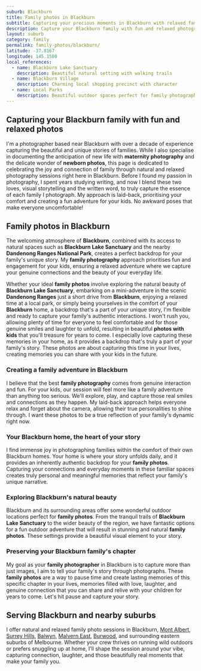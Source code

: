 ```yaml
---
suburb: Blackburn
title: Family photos in Blackburn
subtitle: Capturing your precious moments in Blackburn with relaxed family photos
description: Capture your Blackburn family with fun and relaxed photography. Family sessions are available in your home or at scenic Melbourne locations.
layout: suburb
category: family
permalink: family-photos/blackburn/
latitude: -37.8167
longitude: 145.1500
local_references:
  - name: Blackburn Lake Sanctuary
    description: Beautiful natural setting with walking trails
  - name: Blackburn Village
    description: Charming local shopping precinct with character
  - name: Local Parks
    description: Beautiful outdoor spaces perfect for family photography
---
```


## Capturing your Blackburn family with fun and relaxed photos

I'm a photographer based near Blackburn with over a decade of experience capturing the beautiful and unique stories of families. While I also specialise in documenting the anticipation of new life with **maternity photography** and the delicate wonder of **newborn photos**, this page is dedicated to celebrating the joy and connection of family through natural and relaxed photography sessions right here in Blackburn. Before I found my passion in photography, I spent years studying writing, and now I blend these two loves, visual storytelling and the written word, to truly capture the essence of each family I photograph. My approach is laid-back, prioritising your comfort and creating a fun adventure for your kids. No awkward poses that make everyone uncomfortable!

## Family photos in Blackburn

The welcoming atmosphere of **Blackburn**, combined with its access to natural spaces such as **Blackburn Lake Sanctuary** and the nearby **Dandenong Ranges National Park**, creates a perfect backdrop for your family's unique story. My **family photography** approach prioritises fun and engagement for your kids, ensuring a relaxed adventure where we capture your genuine connections and the beauty of your everyday life.

Whether your ideal **family photos** involve exploring the natural beauty of **Blackburn Lake Sanctuary**, embarking on a mini-adventure in the scenic **Dandenong Ranges** just a short drive from **Blackburn**, enjoying a relaxed time at a local park, or simply being yourselves in the comfort of your **Blackburn** home, a backdrop that's a part of your unique story, I'm flexible and ready to capture your family's authentic interactions. I won't rush you, allowing plenty of time for everyone to feel comfortable and for those genuine smiles and laughter to unfold, resulting in beautiful **photos with kids** that you'll treasure for years to come. I especially love capturing these memories in your home, as it provides a backdrop that's truly a part of your family's story. These photos are about capturing this time in your lives, creating memories you can share with your kids in the future.

### Creating a family adventure in Blackburn

I believe that the best **family photography** comes from genuine interaction and fun. For your kids, our session will feel more like a family adventure than anything too serious. We'll explore, play, and capture those real smiles and connections as they happen. My laid-back approach helps everyone relax and forget about the camera, allowing their true personalities to shine through. I want these photos to be a true reflection of your family's dynamic right now.

### Your Blackburn home, the heart of your story

I find immense joy in photographing families within the comfort of their own Blackburn homes. Your home is where your story unfolds daily, and it provides an inherently authentic backdrop for your **family photos**. Capturing your connections and everyday moments in these familiar spaces creates truly personal and meaningful memories that reflect your family's unique narrative.

### Exploring Blackburn's natural beauty

Blackburn and its surrounding areas offer some wonderful outdoor locations perfect for **family photos**. From the tranquil trails of **Blackburn Lake Sanctuary** to the wider beauty of the region, we have fantastic options for a fun outdoor adventure that will result in stunning and natural **family photos**. These settings provide a beautiful visual element to your story.

### Preserving your Blackburn family's chapter

My goal as your **family photographer** in Blackburn is to capture more than just images, I aim to tell your family's story through photographs. These **family photos** are a way to pause time and create lasting memories of this specific chapter in your lives, memories filled with love, laughter, and genuine connection that you can share and relive with your children for years to come. Let's hit pause and capture your story.

## Serving Blackburn and nearby suburbs

I offer natural and relaxed family photo sessions in Blackburn, [Mont Albert](/family-photos/mont-albert/), [Surrey Hills](/family-photos/surrey-hills/), [Balwyn](/family-photos/balwyn/), [Malvern East](/family-photos/malvern-east/), [Burwood](/family-photos/burwood/), and surrounding eastern suburbs of Melbourne. Whether your crew thrives on running wild outdoors or prefers snuggling up at home, I’ll shape the session around your vibe, capturing connection, laughter, and those beautifully real moments that make your family you.
